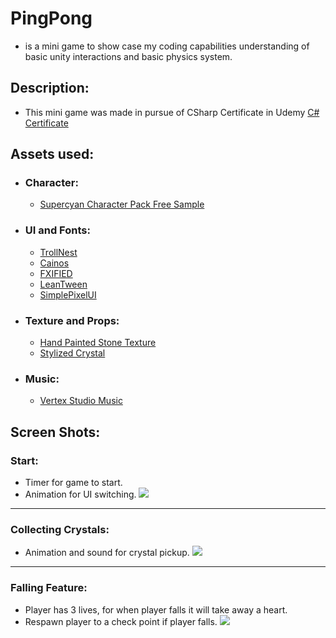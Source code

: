 # PingPong 
- is a mini game to show case my coding capabilities understanding of basic unity interactions and basic physics system. 

## Description: 
- This mini game was made in pursue of CSharp Certificate in Udemy [C# Certificate](https://www.udemy.com/certificate/UC-03f14883-3f50-49d1-9b82-c16f713bbbf7/) 

## Assets used:
- ### Character:
    - [Supercyan Character Pack Free Sample](https://assetstore.unity.com/packages/3d/characters/humanoids/character-pack-free-sample-79870)

- ### UI and Fonts:
    - [TrollNest](https://assetstore.unity.com/packages/2d/gui/icons/trollnest-free-ui-buttons-140934)
    - [Cainos](https://assetstore.unity.com/packages/2d/gui/icons/pixel-art-icon-pack-rpg-158343)
    - [FXIFIED](https://assetstore.unity.com/packages/vfx/particles/cartoon-fx-free-pack-169179)
    - [LeanTween](https://assetstore.unity.com/packages/tools/animation/leantween-3595)
    - [SimplePixelUI](https://assetstore.unity.com/packages/2d/gui/icons/simple-free-pixel-art-styled-ui-pack-165012)

- ### Texture and Props:
    - [Hand Painted Stone Texture](https://assetstore.unity.com/packages/2d/textures-materials/floors/hand-painted-stone-texture-73949)
    - [Stylized Crystal](https://assetstore.unity.com/packages/3d/props/stylized-crystal-77275)

- ### Music:
    - [Vertex Studio Music](https://assetstore.unity.com/packages/audio/music/absolutely-free-music-4883)

## Screen Shots: 

### Start:
- Timer for game to start.
- Animation for UI switching.
![](https://github.com/Majd-Yahia/ZigZag/blob/main/gifs/zigzag_start.gif) 



-------------------------------------------------------------------------------
### Collecting Crystals:
- Animation and sound for crystal pickup.
![](https://github.com/Majd-Yahia/ZigZag/blob/main/gifs/crystal.gif)


-------------------------------------------------------------------------------
### Falling Feature:
- Player has 3 lives, for when player falls it will take away a heart.
- Respawn player to a check point if player falls.
![](https://github.com/Majd-Yahia/ZigZag/blob/main/gifs/fall.gif)